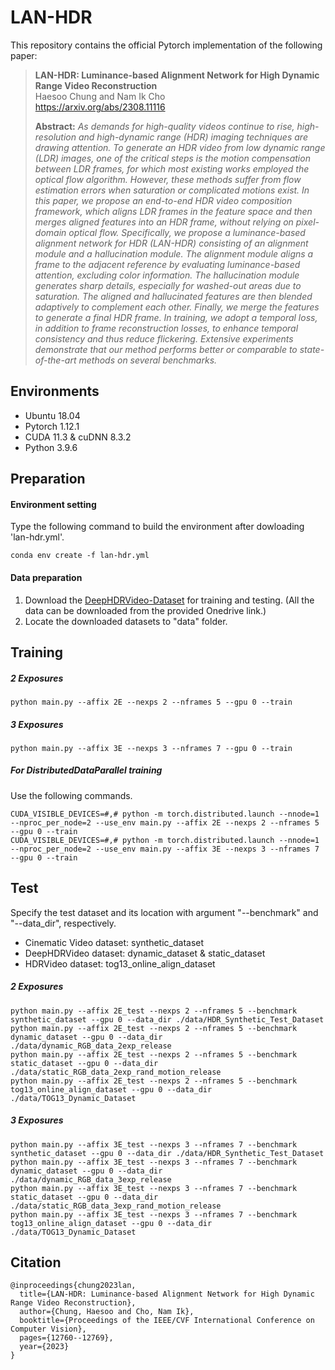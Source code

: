 # LAN-HDR

This repository contains the official Pytorch implementation of the following paper:

> **LAN-HDR: Luminance-based Alignment Network for High Dynamic Range Video Reconstruction**<br>
> Haesoo Chung and Nam Ik Cho<br>
> https://arxiv.org/abs/2308.11116
>
> **Abstract:** *As demands for high-quality videos continue to rise, high-resolution and high-dynamic range (HDR) imaging techniques are drawing attention. To generate an HDR video from low dynamic range (LDR) images, one of the critical steps is the motion compensation between LDR frames, for which most existing works employed the optical flow algorithm. However, these methods suffer from flow estimation errors when saturation or complicated motions exist. In this paper, we propose an end-to-end HDR video composition framework, which aligns LDR frames in the feature space and then merges aligned features into an HDR frame, without relying on pixel-domain optical flow. Specifically, we propose a luminance-based alignment network for HDR (LAN-HDR) consisting of an alignment module and a hallucination module. The alignment module aligns a frame to the adjacent reference by evaluating luminance-based attention, excluding color information. The hallucination module generates sharp details, especially for washed-out areas due to saturation. The aligned and hallucinated features are then blended adaptively to complement each other. Finally, we merge the features to generate a final HDR frame. In training, we adopt a temporal loss, in addition to frame reconstruction losses, to enhance temporal consistency and thus reduce flickering. Extensive experiments demonstrate that our method performs better or comparable to state-of-the-art methods on several benchmarks.*


## Environments
- Ubuntu 18.04
- Pytorch 1.12.1
- CUDA 11.3 & cuDNN 8.3.2
- Python 3.9.6

## Preparation
#### Environment setting
Type the following command to build the environment after dowloading 'lan-hdr.yml'.

```
conda env create -f lan-hdr.yml
```
#### Data preparation
1. Download the [DeepHDRVideo-Dataset](https://github.com/guanyingc/DeepHDRVideo-Dataset/) for training and testing. (All the data can be downloaded from the provided Onedrive link.)
2. Locate the downloaded datasets to "data" folder.

## Training

##### 2 Exposures
```
python main.py --affix 2E --nexps 2 --nframes 5 --gpu 0 --train
```
##### 3 Exposures
```
python main.py --affix 3E --nexps 3 --nframes 7 --gpu 0 --train
```

##### For DistributedDataParallel training
Use the following commands.
```
CUDA_VISIBLE_DEVICES=#,# python -m torch.distributed.launch --nnode=1 --nproc_per_node=2 --use_env main.py --affix 2E --nexps 2 --nframes 5 --gpu 0 --train
CUDA_VISIBLE_DEVICES=#,# python -m torch.distributed.launch --nnode=1 --nproc_per_node=2 --use_env main.py --affix 3E --nexps 3 --nframes 7 --gpu 0 --train
```


## Test
Specify the test dataset and its location with argument "--benchmark" and "--data_dir", respectively.

- Cinematic Video dataset: synthetic_dataset
- DeepHDRVideo dataset: dynamic_dataset & static_dataset
- HDRVideo dataset: tog13_online_align_dataset

##### 2 Exposures
```
python main.py --affix 2E_test --nexps 2 --nframes 5 --benchmark synthetic_dataset --gpu 0 --data_dir ./data/HDR_Synthetic_Test_Dataset
python main.py --affix 2E_test --nexps 2 --nframes 5 --benchmark dynamic_dataset --gpu 0 --data_dir ./data/dynamic_RGB_data_2exp_release
python main.py --affix 2E_test --nexps 2 --nframes 5 --benchmark static_dataset --gpu 0 --data_dir ./data/static_RGB_data_2exp_rand_motion_release
python main.py --affix 2E_test --nexps 2 --nframes 5 --benchmark tog13_online_align_dataset --gpu 0 --data_dir ./data/TOG13_Dynamic_Dataset
```
##### 3 Exposures
```
python main.py --affix 3E_test --nexps 3 --nframes 7 --benchmark synthetic_dataset --gpu 0 --data_dir ./data/HDR_Synthetic_Test_Dataset
python main.py --affix 3E_test --nexps 3 --nframes 7 --benchmark dynamic_dataset --gpu 0 --data_dir ./data/dynamic_RGB_data_3exp_release
python main.py --affix 3E_test --nexps 3 --nframes 7 --benchmark static_dataset --gpu 0 --data_dir ./data/static_RGB_data_3exp_rand_motion_release
python main.py --affix 3E_test --nexps 3 --nframes 7 --benchmark tog13_online_align_dataset --gpu 0 --data_dir ./data/TOG13_Dynamic_Dataset
```

## Citation
```
@inproceedings{chung2023lan,
  title={LAN-HDR: Luminance-based Alignment Network for High Dynamic Range Video Reconstruction},
  author={Chung, Haesoo and Cho, Nam Ik},
  booktitle={Proceedings of the IEEE/CVF International Conference on Computer Vision},
  pages={12760--12769},
  year={2023}
}
```
